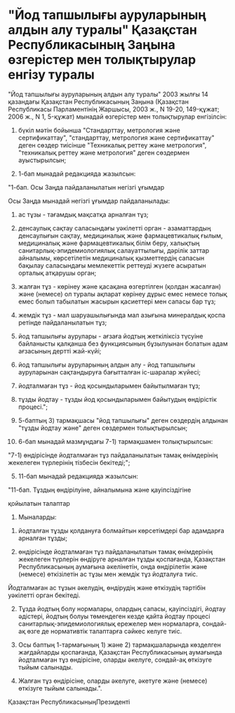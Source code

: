 # "Йод тапшылығы ауруларының алдын алу туралы" Қазақстан Республикасының Заңына өзгерiстер мен толықтырулар енгiзу туралы

"Йод тапшылығы ауруларының алдын алу туралы" 2003 жылғы 14 қазандағы Қазақстан Республикасының Заңына (Қазақстан Республикасы Парламентiнiң Жаршысы, 2003 ж., N 19-20, 149-құжат; 2006 ж., N 1, 5-құжат) мынадай өзгерiстер мен толықтырулар енгiзiлсiн:

1) бүкiл мәтiн бойынша "Стандарттау, метрология және сертификаттау", "стандарттау, метрология және сертификаттау" деген сөздер тиiсiнше "Техникалық реттеу және метрология", "техникалық реттеу және метрология" деген сөздермен ауыстырылсын;

2) 1-бап мынадай редакцияда жазылсын:

"1-бап. Осы Заңда пайдаланылатын негiзгi ұғымдар

Осы Заңда мынадай негiзгi ұғымдар пайдаланылады:

1) ас тұзы - тағамдық мақсатқа арналған тұз;

2) денсаулық сақтау саласындағы уәкiлеттi орган - азаматтардың денсаулығын сақтау, медициналық және фармацевтикалық ғылым, медициналық және фармацевтикалық бiлiм беру, халықтың санитарлық-эпидемиологиялық салауаттылығы, дәрiлiк заттар айналымы, көрсетiлетiн медициналық қызметтердiң сапасын бақылау саласындағы мемлекеттiк реттеудi жүзеге асыратын орталық атқарушы орган;

3) жалған тұз - көрiнеу және қасақана өзгертiлген (қолдан жасалған) және (немесе) ол туралы ақпарат көрiнеу дұрыс емес немесе толық емес болып табылатын жасырын қасиеттерi мен сапасы бар тұз;

4) жемдiк тұз - мал шаруашылығында мал азығына минералдық қоспа ретiнде пайдаланылатын тұз;

5) йод тапшылығы аурулары - ағзаға йодтың жеткiлiксiз түсуiне байланысты қалқанша без функциясының бұзылуынан болатын адам ағзасының дерттi жай-күйi;

6) йод тапшылығы ауруларының алдын алу - йод тапшылығы ауруларынан сақтандыруға бағытталған iс-шаралар жүйесi;

7) йодталмаған тұз - йод қосындыларымен байытылмаған тұз;

8) тұзды йодтау - тұзды йод қосындыларымен байытудың өндiрiстiк процесi.";

3) 5-баптың 3) тармақшасы "йод тапшылығы" деген сөздердiң алдынан "тұзды йодтау және" деген сөздермен толықтырылсын;

4) 6-бап мынадай мазмұндағы 7-1) тармақшамен толықтырылсын:

"7-1) өндiрiсiнде йодталмаған тұз пайдаланылатын тамақ өнiмдерiнiң жекелеген түрлерiнiң тiзбесiн бекiтедi;";

5) 11-бап мынадай редакцияда жазылсын:

"11-бап. Тұздың өндiрiлуiне, айналымына және қауiпсiздiгiне

қойылатын талаптар

1. Мыналарды:

1) йодталған тұзды қолдануға болмайтын көрсетiмдерi бар адамдарға арналған тұзды;

2) өндiрiсiнде йодталмаған тұз пайдаланылатын тамақ өнiмдерiнiң жекелеген түрлерiн өндiруге арналған тұзды қоспағанда, Қазақстан Республикасының аумағына әкелiнетiн, онда өндiрiлетiн және (немесе) өткiзiлетiн ас тұзы мен жемдiк тұз йодталуға тиiс.

Йодталмаған ас тұзын әкелудiң, өндiрудiң және өткiзудiң тәртiбiн уәкiлеттi орган бекiтедi.

2. Тұзда йодтың болу нормалары, олардың сапасы, қауiпсiздiгi, йодтау әдiстерi, йодтың болуы төмендеген кезде қайта йодтау процесi санитарлық-эпидемиологиялық ережелер мен нормаларға, сондай-ақ өзге де нормативтiк талаптарға сәйкес келуге тиiс.

3. Осы баптың 1-тармағының 1) және 2) тармақшаларында көзделген жағдайларды қоспағанда, Қазақстан Республикасының аумағында йодталмаған тұз өндiрiсiне, оларды әкелуге, сондай-ақ өткiзуге тыйым салынады.

4. Жалған тұз өндiрiсiне, оларды әкелуге, әкетуге және (немесе) өткiзуге тыйым салынады.".

Қазақстан РеспубликасыныңПрезидентi

